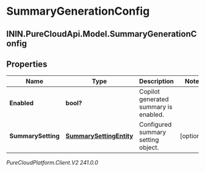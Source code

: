 # SummaryGenerationConfig

## ININ.PureCloudApi.Model.SummaryGenerationConfig

## Properties

|Name | Type | Description | Notes|
|------------ | ------------- | ------------- | -------------|
| **Enabled** | **bool?** | Copilot generated summary is enabled. | |
| **SummarySetting** | [**SummarySettingEntity**](SummarySettingEntity) | Configured summary setting object. | [optional] |



_PureCloudPlatform.Client.V2 241.0.0_
